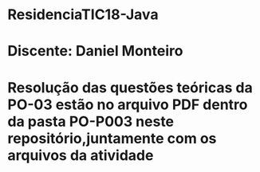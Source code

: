 # ResidenciaTIC18-Java

# Discente: Daniel Monteiro

# Resolução das questões teóricas da PO-03 estão no arquivo PDF dentro da pasta PO-P003 neste repositório,juntamente com os arquivos da atividade




